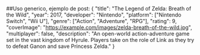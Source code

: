 ##Uso generico, ejemplo de post:
{
  "title": "The Legend of Zelda: Breath of the Wild",
  "year": 2017,
  "developer": "Nintendo",
  "platform": ["Nintendo Switch", "Wii U"],
  "genre": ["Action", "Adventure", "RPG"],
  "rating": 9,
  "coverImage": "https://example.com/images/zelda-breath-of-the-wild.jpg",
  "multiplayer": false,
  "description": "An open-world action-adventure game set in the vast kingdom of Hyrule. Players take on the role of Link as they try to defeat Ganon and save Princess Zelda."
}

